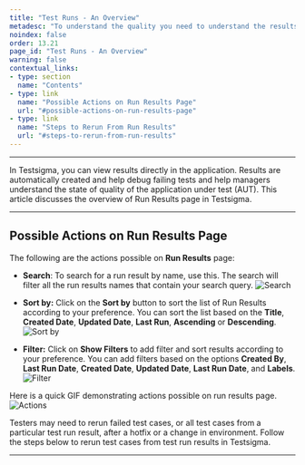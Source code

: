 ```yaml
---
title: "Test Runs - An Overview"
metadesc: "To understand the quality you need to understand the results of your test execution. Here is a overview of test run results in Testsigma."
noindex: false
order: 13.21
page_id: "Test Runs - An Overview"
warning: false
contextual_links:
- type: section
  name: "Contents"
- type: link
  name: "Possible Actions on Run Results Page"
  url: "#possible-actions-on-run-results-page"
- type: link
  name: "Steps to Rerun From Run Results"
  url: "#steps-to-rerun-from-run-results"
---
```


---

In Testsigma, you can view results directly in the application. Results are automatically created and help debug failing tests and help managers understand the state of quality of the application under test (AUT). This article discusses the overview of Run Results page in Testsigma.

---

## **Possible Actions on Run Results Page**
The following are the actions possible on **Run Results** page: 


  - **Search**:  To search for a run result by name, use this. The search will filter all the run results names that contain your search query.
  ![Search](https://s3.amazonaws.com/static-docs.testsigma.com/new_images/projects/applications/ddrrsrch.png)

  - **Sort by:** Click on the **Sort by** button to sort the list of Run Results according to your preference. You can sort the list based on the **Title**, **Created Date**, **Updated Date**, **Last Run**, **Ascending** or **Descending**.
  ![Sort by](https://s3.amazonaws.com/static-docs.testsigma.com/new_images/projects/applications/ddrrsortby.png)

  - **Filter:** Click on **Show Filters** to add filter and sort results according to your preference. You can add filters based on the options **Created By**, **Last Run Date**, **Created Date**, **Updated Date**, **Last Run Date**, and **Labels**.
  ![Filter](https://s3.amazonaws.com/static-docs.testsigma.com/new_images/projects/applications/ddrrfilters.png)


Here is a quick GIF demonstrating actions possible on run results page.
![Actions](https://s3.amazonaws.com/static-docs.testsigma.com/new_images/projects/applications/actionsontcrpage.gif)

Testers may need to rerun failed test cases, or all test cases from a particular test run result, after a hotfix or a change in environment. Follow the steps below to rerun test cases from test run results in Testsigma.

---